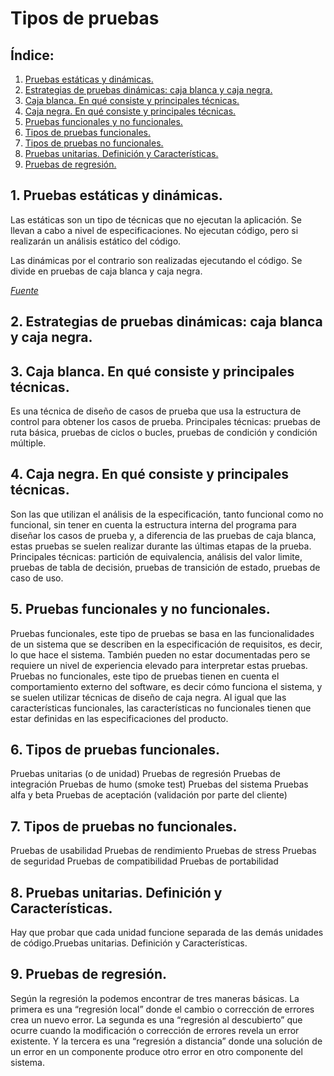 # Tipos de pruebas

## Índice:
1. [Pruebas estáticas y dinámicas.](#uno)
1. [Estrategias de pruebas dinámicas: caja blanca y caja negra.](#dos)
1. [Caja blanca. En qué consiste y principales técnicas.](#tres)
1. [Caja negra. En qué consiste y principales técnicas.](#cuatro)
1. [Pruebas funcionales y no funcionales.](#cinco)
1. [Tipos de pruebas funcionales.](#seis)
1. [Tipos de pruebas no funcionales.](#siete)
1. [Pruebas unitarias. Definición y Características.](#ocho)
1. [Pruebas de regresión.](#nueve)

## 1. Pruebas estáticas y dinámicas.<a id="uno"></a>
Las estáticas son un tipo de técnicas que no ejecutan la aplicación. Se llevan a cabo a nivel de especificaciones. No ejecutan código, pero si realizarán un análisis estático del código.

Las dinámicas por el contrario son realizadas ejecutando el código. Se divide en pruebas de caja blanca y caja negra.

*[Fuente](https://moodle.iesgrancapitan.org/pluginfile.php/35834/mod_assign/introattachment/0/PFC_JOSE_MANUEL_SANCHEZ_PENO_3.pdf?forcedownload=1)*

## 2. Estrategias de pruebas dinámicas: caja blanca y caja negra.<a id="dos"></a>
## 3. Caja blanca. En qué consiste y principales técnicas.<a id="tres"></a>
Es una técnica de diseño de casos de prueba que usa la estructura de control para obtener los casos de prueba.
Principales técnicas: pruebas de ruta básica, pruebas de ciclos o bucles, pruebas de condición y condición múltiple.

## 4. Caja negra. En qué consiste y principales técnicas.<a id="cuatro"></a>
Son las que utilizan el análisis de la especificación, tanto funcional como no funcional, sin tener en cuenta la estructura interna del programa para diseñar los casos de prueba y, a diferencia de las pruebas de caja blanca, estas pruebas se suelen realizar durante las últimas etapas de la prueba.
Principales técnicas: partición de equivalencia, análisis del valor limite, pruebas de tabla de decisión, pruebas de transición de estado, pruebas de caso de uso.

## 5. Pruebas funcionales y no funcionales.<a id="cinco"></a>
Pruebas funcionales, este tipo de pruebas se basa en las funcionalidades de un sistema que se describen en la especificación de requisitos, es decir, lo que hace el sistema. También pueden no estar documentadas pero se requiere un nivel de experiencia elevado para interpretar estas pruebas.
Pruebas no funcionales, este tipo de pruebas tienen en cuenta el comportamiento externo del software, es decir cómo funciona el sistema, y se suelen utilizar técnicas de diseño de caja negra.
Al igual que las características funcionales, las características no funcionales tienen que estar definidas en las especificaciones del producto.

## 6. Tipos de pruebas funcionales.<a id="seis"></a>
Pruebas unitarias (o de unidad)
Pruebas de regresión
Pruebas de integración
Pruebas de humo (smoke test)
Pruebas del sistema
Pruebas alfa y beta
Pruebas de aceptación (validación por parte del cliente)

## 7. Tipos de pruebas no funcionales.<a id="siete"></a>
Pruebas de usabilidad
Pruebas de rendimiento
Pruebas de stress
Pruebas de seguridad
Pruebas de compatibilidad
Pruebas de portabilidad

## 8. Pruebas unitarias. Definición y Características.<a id="ocho"></a>
Hay que probar que cada unidad funcione separada de las demás unidades de código.Pruebas unitarias. Definición y Características.<a id="ocho"></a>


## 9. Pruebas de regresión.<a id="nueve"></a>
Según la regresión la podemos encontrar de tres maneras básicas.
La primera es una “regresión local” donde el cambio o corrección de errores crea un nuevo error. La segunda es una “regresión al descubierto” que ocurre cuando la modificación o corrección de errores revela un error existente. Y la tercera es una “regresión a distancia” donde una solución de un error en un componente produce otro error en otro componente del sistema.
